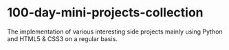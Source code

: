 # 100-day-mini-projects-collection

The implementation of various interesting side projects mainly using Python and HTML5 & CSS3 on a regular basis.
